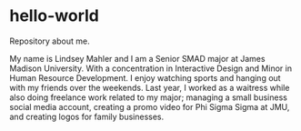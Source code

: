 # hello-world

Repository about me.

My name is Lindsey Mahler and I am a Senior SMAD major at James Madison University. With a concentration in Interactive Design and Minor in Human Resource Development. I enjoy watching sports and hanging out with my friends over the weekends. Last year, I worked as a waitress while also doing freelance work related to my major; managing a small business social media account, creating a promo video for Phi Sigma Sigma at JMU, and creating logos for family businesses.
